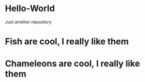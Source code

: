 # Hello-World
Just another repository
# Fish are cool, I really like them
# Chameleons are cool, I really like them
